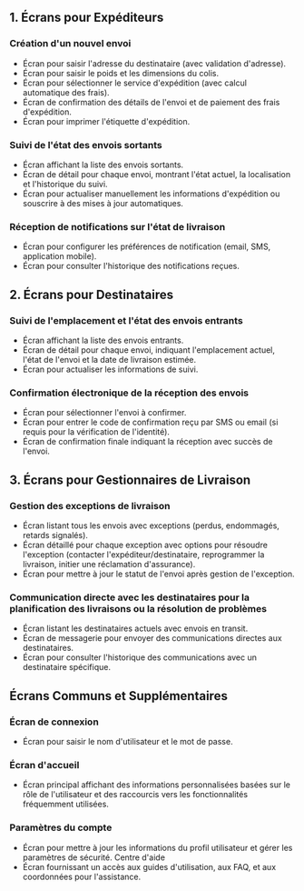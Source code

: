 ## 1. Écrans pour Expéditeurs ##

### Création d'un nouvel envoi ###

* Écran pour saisir l'adresse du destinataire (avec validation d'adresse).
* Écran pour saisir le poids et les dimensions du colis.
* Écran pour sélectionner le service d'expédition (avec calcul automatique des frais).
* Écran de confirmation des détails de l'envoi et de paiement des frais d'expédition.
* Écran pour imprimer l'étiquette d'expédition.
  
### Suivi de l'état des envois sortants ###

* Écran affichant la liste des envois sortants.
* Écran de détail pour chaque envoi, montrant l'état actuel, la localisation et l'historique du suivi.
* Écran pour actualiser manuellement les informations d'expédition ou souscrire à des mises à jour automatiques.

### Réception de notifications sur l'état de livraison ###

* Écran pour configurer les préférences de notification (email, SMS, application mobile).
* Écran pour consulter l'historique des notifications reçues.

## 2. Écrans pour Destinataires ##

### Suivi de l'emplacement et l'état des envois entrants ###

* Écran affichant la liste des envois entrants.
* Écran de détail pour chaque envoi, indiquant l'emplacement actuel, l'état de l'envoi et la date de livraison estimée.
* Écran pour actualiser les informations de suivi.

### Confirmation électronique de la réception des envois ###

* Écran pour sélectionner l'envoi à confirmer.
* Écran pour entrer le code de confirmation reçu par SMS ou email (si requis pour la vérification de l'identité).
* Écran de confirmation finale indiquant la réception avec succès de l'envoi.
  
## 3. Écrans pour Gestionnaires de Livraison ##

### Gestion des exceptions de livraison ###

* Écran listant tous les envois avec exceptions (perdus, endommagés, retards signalés).
* Écran détaillé pour chaque exception avec options pour résoudre l'exception (contacter l'expéditeur/destinataire, reprogrammer la livraison, initier une réclamation d'assurance).
* Écran pour mettre à jour le statut de l'envoi après gestion de l'exception.

### Communication directe avec les destinataires pour la planification des livraisons ou la résolution de problèmes ###

* Écran listant les destinataires actuels avec envois en transit.
* Écran de messagerie pour envoyer des communications directes aux destinataires.
* Écran pour consulter l'historique des communications avec un destinataire spécifique.

## Écrans Communs et Supplémentaires ##

### Écran de connexion ###
* Écran pour saisir le nom d'utilisateur et le mot de passe.

### Écran d'accueil ###
* Écran principal affichant des informations personnalisées basées sur le rôle de l'utilisateur et des raccourcis vers les fonctionnalités fréquemment utilisées.

### Paramètres du compte ###

* Écran pour mettre à jour les informations du profil utilisateur et gérer les paramètres de sécurité.
Centre d'aide
* Écran fournissant un accès aux guides d'utilisation, aux FAQ, et aux coordonnées pour l'assistance.
